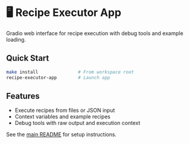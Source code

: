 # 🖥️ Recipe Executor App

Gradio web interface for recipe execution with debug tools and example loading.

## Quick Start

```bash
make install               # From workspace root
recipe-executor-app        # Launch app
```

## Features

- Execute recipes from files or JSON input
- Context variables and example recipes
- Debug tools with raw output and execution context

See the [main README](../../README.md) for setup instructions.
